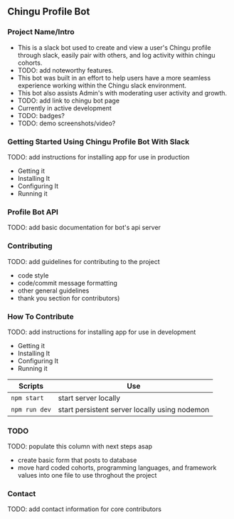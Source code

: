 ## Chingu Profile Bot

### Project Name/Intro

- This is a slack bot used to create and view a user's Chingu profile through slack, easily pair with others, and log activity within chingu cohorts. 
- TODO: add noteworthy features.
- This bot was built in an effort to help users have a more seamless experience working within the Chingu slack environment. 
- This bot also assists Admin's with moderating user activity and growth.
- TODO: add link to chingu bot page
- Currently in active development
- TODO: badges?
- TODO: demo screenshots/video?

### Getting Started Using Chingu Profile Bot With Slack
TODO: add instructions for installing app for use in production
- Getting it
- Installing It
- Configuring It
- Running it

### Profile Bot API
TODO: add basic documentation for bot's api server

### Contributing
TODO: add guidelines for contributing to the project 
- code style
- code/commit message formatting
- other general guidelines
- thank you section for contributors)

### How To Contribute 
TODO: add instructions for installing app for use in development
- Getting it
- Installing It
- Configuring It
- Running it

| Scripts              | Use                                           |
|----------------------|-----------------------------------------------|
| `npm start`          | start server locally                          |
| `npm run dev`        | start persistent server locally using nodemon |


### TODO
TODO: populate this column with next steps asap
- create basic form that posts to database
- move hard coded cohorts, programming languages, and framework values into one file to use throghout the project 

### Contact
TODO: add contact information for core contributors

